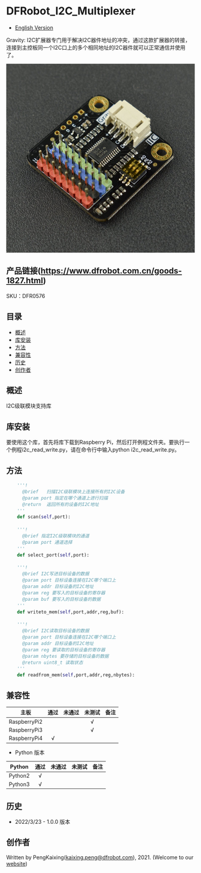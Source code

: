 # DFRobot_I2C_Multiplexer

- [English Version](./README.md)

Gravity: I2C扩展器专门用于解决I2C器件地址的冲突，通过这款扩展器的转接，连接到主控板同一个I2C口上的多个相同地址的I2C器件就可以正常通信并使用了。

![正反面svg效果图](./../resources/images/DFR0576.png)

## 产品链接(https://www.dfrobot.com.cn/goods-1827.html)

SKU：DFR0576

## 目录

* [概述](#概述)
* [库安装](#库安装)
* [方法](#方法)
* [兼容性](#兼容性y)
* [历史](#历史)
* [创作者](#创作者)

## 概述

I2C级联模块支持库

## 库安装

要使用这个库，首先将库下载到Raspberry Pi，然后打开例程文件夹。要执行一个例程i2c_read_write.py，请在命令行中输入python i2c_read_write.py。

## 方法

```python
    '''!
      @brief   扫描I2C级联模块上连接所有的I2C设备
      @param port 指定在哪个通道上进行扫描
      @return  返回所有的设备的I2C地址
    '''
    def scan(self,port):

    '''!
      @brief 指定I2C级联模块的通道
      @param port 通道选择
    '''   
    def select_port(self,port):

    '''!
      @brief I2C写进目标设备的数据
      @param port 目标设备连接在I2C哪个端口上
      @param addr 目标设备的I2C地址
      @param reg 要写入的目标设备的寄存器
      @param buf 要写入的目标设备的数据
    '''
    def writeto_mem(self,port,addr,reg,buf):

    '''!
      @brief I2C读取目标设备的数据
      @param port 目标设备连接在I2C哪个端口上
      @param addr 目标设备的I2C地址
      @param reg 要读取的目标设备的寄存器
      @param nbytes 要存储的目标设备的数据
      @return uint8_t 读取状态
    '''
    def readfrom_mem(self,port,addr,reg,nbytes):

```

## 兼容性

| 主板         | 通过 | 未通过 | 未测试 | 备注 |
| ------------ | :--: | :----: | :----: | :--: |
| RaspberryPi2 |      |        |   √    |      |
| RaspberryPi3 |      |        |   √    |      |
| RaspberryPi4 |  √   |        |        |      |

* Python 版本

| Python  | 通过 | 未通过 | 未测试 | 备注 |
| ------- | :--: | :----: | :----: | ---- |
| Python2 |  √   |        |        |      |
| Python3 |  √   |        |        |      |

## 历史

- 2022/3/23 - 1.0.0 版本

## 创作者

Written by PengKaixing(kaixing.peng@dfrobot.com), 2021. (Welcome to our [website](https://www.dfrobot.com/))